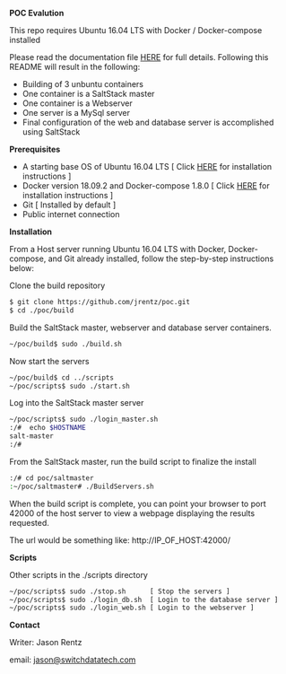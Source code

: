 <B>POC Evalution</B>

This repo requires Ubuntu 16.04 LTS with Docker / Docker-compose installed

Please read the documentation file <a href="https://github.com/jrentz/poc/wiki/home">HERE</a> for full details.
Following this README will result in the following:

* Building of 3 unbuntu containers
* One container is a SaltStack master
* One container is a Webserver
* One server is a MySql server
* Final configuration of the web and database server is accomplished using SaltStack

<B>Prerequisites</B>

* A starting base OS of Ubuntu 16.04 LTS [ Click [HERE](https://github.com/jrentz/poc/wiki/Installing-Ubuntu-16.04-LTS) for installation instructions ]
* Docker version 18.09.2 and Docker-compose 1.8.0 [ Click [HERE](https://github.com/jrentz/poc/wiki/Installing-Docker-Docker-Compose-on-Ubuntu-16.04-LTS) for installation instructions ]
* Git [ Installed by default ]
* Public internet connection


<B>Installation</B>

From a Host server running Ubuntu 16.04 LTS with Docker, Docker-compose, and Git already installed, follow the step-by-step instructions below:

Clone the build repository

```sh
$ git clone https://github.com/jrentz/poc.git
$ cd ./poc/build
```

Build the SaltStack master, webserver and database server containers.


```sh
~/poc/build$ sudo ./build.sh

```

Now start the servers

```sh
~/poc/build$ cd ../scripts
~/poc/scripts$ sudo ./start.sh

```
Log into the SaltStack master server

```sh
~/poc/scripts$ sudo ./login_master.sh
:/#  echo $HOSTNAME
salt-master
:/#
```

From the SaltStack master, run the build script to finalize the install

```sh
:/# cd poc/saltmaster
:~/poc/saltmaster# ./BuildServers.sh
```

When the build script is complete, you can point your browser to port 42000 of the host server to view a webpage displaying the results requested.

The url would be something like: http://IP_OF_HOST:42000/

<B>Scripts</B>

Other scripts in the ./scripts directory
```sh
~/poc/scripts$ sudo ./stop.sh      [ Stop the servers ]
~/poc/scripts$ sudo ./login_db.sh  [ Login to the database server ]
~/poc/scripts$ sudo ./login_web.sh [ Login to the webserver ]
```

<B>Contact</B>

Writer: Jason Rentz

email: [jason@switchdatatech.com](mailto:jason@switchdatatech.com)
